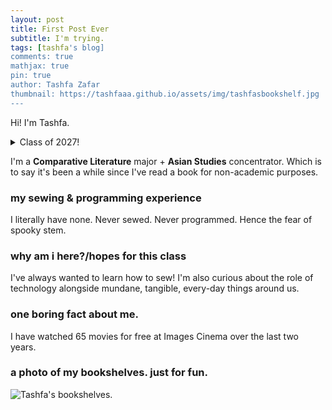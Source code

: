 ```yaml
---
layout: post
title: First Post Ever
subtitle: I'm trying.
tags: [tashfa's blog]
comments: true
mathjax: true
pin: true
author: Tashfa Zafar
thumbnail: https://tashfaaa.github.io/assets/img/tashfasbookshelf.jpg
---
```


Hi! I'm Tashfa.

<details markdown="1">
<summary>Class of 2027!</summary>
For now?
</details>

I'm a **Comparative Literature** major + **Asian Studies** concentrator. Which is to say it's been a while since I've read a book for non-academic purposes. 

### my sewing & programming experience

I literally have none. Never sewed. Never programmed. Hence the fear of spooky stem.

### why am i here?/hopes for this class

I've always wanted to learn how to sew! I'm also curious about the role of technology alongside mundane, tangible, every-day things around us.

### one boring fact about me.

I have watched 65 movies for free at Images Cinema over the last two years.

### a photo of my bookshelves. just for fun.

![Tashfa's bookshelves.](https://tashfaaa.github.io/assets/img/tashfasbookshelf.jpg)
